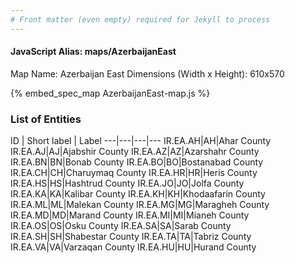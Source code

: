 ```yaml
---
# Front matter (even empty) required for Jekyll to process
---
```


#### JavaScript Alias: maps/AzerbaijanEast

Map Name: Azerbaijan East
Dimensions (Width x Height): 610x570



{% embed_spec_map AzerbaijanEast-map.js %}

### List of Entities

ID | Short label | Label
---|---|---|---
IR.EA.AH|AH|Ahar County
IR.EA.AJ|AJ|Ajabshir County
IR.EA.AZ|AZ|Azarshahr County
IR.EA.BN|BN|Bonab County
IR.EA.BO|BO|Bostanabad County
IR.EA.CH|CH|Charuymaq County
IR.EA.HR|HR|Heris County
IR.EA.HS|HS|Hashtrud County
IR.EA.JO|JO|Jolfa County
IR.EA.KA|KA|Kalibar County
IR.EA.KH|KH|Khodaafarin County
IR.EA.ML|ML|Malekan County
IR.EA.MG|MG|Maragheh County
IR.EA.MD|MD|Marand County
IR.EA.MI|MI|Mianeh County
IR.EA.OS|OS|Osku County
IR.EA.SA|SA|Sarab County
IR.EA.SH|SH|Shabestar County
IR.EA.TA|TA|Tabriz County
IR.EA.VA|VA|Varzaqan County
IR.EA.HU|HU|Hurand County